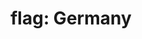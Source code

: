 ---
layout: flags
title: "flag: Germany"
emoji: flag_germany
permalink: 🇩🇪.html
image: assets/img/3moji/flag_germany.png
---